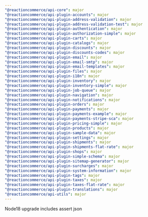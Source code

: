 ```yaml
---
"@reactioncommerce/api-core": major
"@reactioncommerce/api-plugin-accounts": major
"@reactioncommerce/api-plugin-address-validation": major
"@reactioncommerce/api-plugin-address-validation-test": major
"@reactioncommerce/api-plugin-authentication": major
"@reactioncommerce/api-plugin-authorization-simple": major
"@reactioncommerce/api-plugin-carts": major
"@reactioncommerce/api-plugin-catalogs": major
"@reactioncommerce/api-plugin-discounts": major
"@reactioncommerce/api-plugin-discounts-codes": major
"@reactioncommerce/api-plugin-email": major
"@reactioncommerce/api-plugin-email-smtp": major
"@reactioncommerce/api-plugin-email-templates": major
"@reactioncommerce/api-plugin-files": major
"@reactioncommerce/api-plugin-i18n": major
"@reactioncommerce/api-plugin-inventory": major
"@reactioncommerce/api-plugin-inventory-simple": major
"@reactioncommerce/api-plugin-job-queue": major
"@reactioncommerce/api-plugin-navigation": major
"@reactioncommerce/api-plugin-notifications": major
"@reactioncommerce/api-plugin-orders": major
"@reactioncommerce/api-plugin-payments": major
"@reactioncommerce/api-plugin-payments-example": major
"@reactioncommerce/api-plugin-payments-stripe-sca": major
"@reactioncommerce/api-plugin-pricing-simple": major
"@reactioncommerce/api-plugin-products": major
"@reactioncommerce/api-plugin-sample-data": major
"@reactioncommerce/api-plugin-settings": major
"@reactioncommerce/api-plugin-shipments": major
"@reactioncommerce/api-plugin-shipments-flat-rate": major
"@reactioncommerce/api-plugin-shops": major
"@reactioncommerce/api-plugin-simple-schema": major
"@reactioncommerce/api-plugin-sitemap-generator": major
"@reactioncommerce/api-plugin-surcharges": major
"@reactioncommerce/api-plugin-system-information": major
"@reactioncommerce/api-plugin-tags": major
"@reactioncommerce/api-plugin-taxes": major
"@reactioncommerce/api-plugin-taxes-flat-rate": major
"@reactioncommerce/api-plugin-translations": major
"@reactioncommerce/api-utils": major
---
```


Node18 upgrade includes assert json
